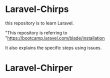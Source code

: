 # Laravel-Chirps
this repository is to learn Laravel.

"This repository is referring to "https://bootcamp.laravel.com/blade/installation

It also explains the specific steps using issues.
# Laravel-Chirper

